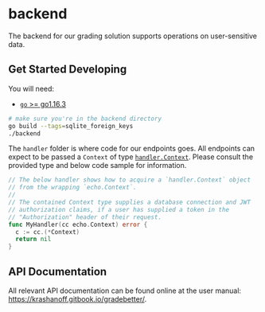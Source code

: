 # backend

The backend for our grading solution supports operations on user-sensitive data.

## Get Started Developing

You will need:
* [`go` >= go1.16.3](https://go.dev/doc/install)

```sh
# make sure you're in the backend directory
go build --tags=sqlite_foreign_keys
./backend
```

The `handler` folder is where code for our endpoints goes. All endpoints can expect
to be passed a `Context` of type [`handler.Context`](./handler/context.go). Please
consult the provided type and below code sample for information.

```go
// The below handler shows how to acquire a `handler.Context` object
// from the wrapping `echo.Context`.
//
// The contained Context type supplies a database connection and JWT
// authorization claims, if a user has supplied a token in the
// "Authorization" header of their request.
func MyHandler(cc echo.Context) error {
  c := cc.(*Context)
  return nil
}
```

## API Documentation

All relevant API documentation can be found online at the user manual: https://krashanoff.gitbook.io/gradebetter/.
